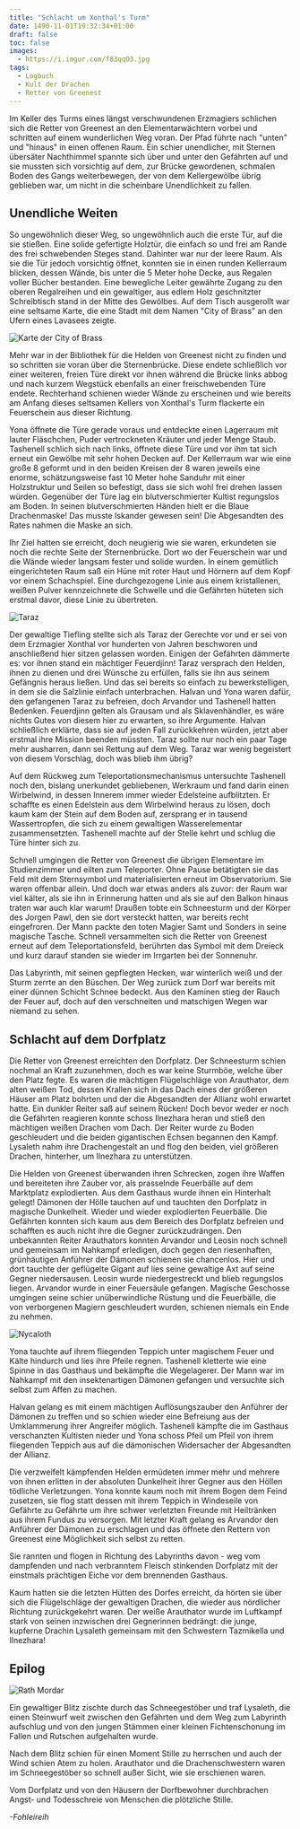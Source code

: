```yaml
---
title: "Schlacht um Xonthal's Turm"
date: 1490-11-01T19:32:34+01:00
draft: false
toc: false
images:
  - https://i.imgur.com/f83qqO3.jpg
tags: 
  - Logbuch
  - Kult der Drachen
  - Retter von Greenest
---
```


Im Keller des Turms eines längst verschwundenen Erzmagiers schlichen sich die Retter von Greenest an den Elementarwächtern vorbei und schritten auf einem wunderlichen Weg voran. Der Pfad führte nach "unten" und "hinaus" in einen offenen Raum. Ein schier unendlicher, mit Sternen übersäter Nachthimmel spannte sich über und unter den Gefährten auf und sie mussten sich vorsichtig auf dem, zur Brücke gewordenen, schmalen Boden des Gangs weiterbewegen, der von dem Kellergewölbe übrig geblieben war, um nicht in die scheinbare Unendlichkeit zu fallen.

## Unendliche Weiten

So ungewöhnlich dieser Weg, so ungewöhnlich auch die erste Tür, auf die sie stießen. Eine solide gefertigte Holztür, die einfach so und frei am Rande des frei schwebenden Steges stand. Dahinter war nur der leere Raum. Als sie die Tür jedoch vorsichtig öffnet, konnten sie in einen runden Kellerraum blicken, dessen Wände, bis unter die 5 Meter hohe Decke, aus Regalen voller Bücher bestanden. Eine bewegliche Leiter gewährte Zugang zu den oberen Regalreihen und ein  gewaltiger, aus edlem Holz geschnitzter Schreibtisch stand in der Mitte des Gewölbes. Auf dem Tisch ausgerollt war eine seltsame Karte, die eine Stadt mit dem Namen "City of Brass" an den Ufern eines Lavasees zeigte. 

![Karte der City of Brass](https://i.imgur.com/k5F1hPn.jpg)

Mehr war in der Bibliothek für die Helden von Greenest nicht zu finden und so schritten sie voran über die Sternenbrücke. Diese endete schließlich vor einer weiteren, freien Türe direkt vor ihnen während die Brücke links abbog und nach kurzem Wegstück ebenfalls an einer freischwebenden Türe endete. Rechterhand schienen wieder Wände zu erscheinen und wie bereits am Anfang dieses seltsamen Kellers von Xonthal's Turm flackerte ein Feuerschein aus dieser Richtung.

Yona öffnete die Türe gerade voraus und entdeckte einen Lagerraum mit lauter Fläschchen, Puder vertrockneten Kräuter und jeder Menge Staub. Tashenell schlich sich nach links, öffnete diese Türe und vor ihm tat sich erneut ein Gewölbe mit sehr hohen Decken auf. Der Kellerraum war wie eine große 8 geformt und in den beiden Kreisen der 8 waren jeweils eine enorme, schätzungsweise fast 10 Meter hohe Sanduhr mit einer Holzstruktur und Seilen so befestigt, dass sie sich wohl frei drehen lassen würden. Gegenüber der Türe lag ein blutverschmierter Kultist regungslos am Boden. In seinen blutverschmierten Händen hielt er die Blaue Drachenmaske! Das musste Iskander gewesen sein! Die Abgesandten des Rates nahmen die Maske an sich.

Ihr Ziel hatten sie erreicht, doch neugierig wie sie waren, erkundeten sie noch die rechte Seite der Sternenbrücke. Dort wo der Feuerschein war und die Wände wieder langsam fester und solide wurden. In einem gemütlich eingerichteten Raum saß ein Hüne mit roter Haut und Hörnern auf dem Kopf vor einem Schachspiel. Eine durchgezogene Linie aus einem kristallenen, weißen Pulver kennzeichnete die Schwelle und die Gefährten hüteten sich erstmal davor, diese Linie zu übertreten.

![Taraz](https://i.imgur.com/OmtuOoC.png)

Der gewaltige Tiefling stellte sich als Taraz der Gerechte vor und er sei von dem Erzmagier Xonthal vor hunderten von Jahren beschworen und anschließend hier sitzen gelassen worden. Einigen der Gefährten dämmerte es: vor ihnen stand ein mächtiger Feuerdjinn! Taraz versprach den Helden, ihnen zu dienen und drei Wünsche zu erfüllen, falls sie ihn aus seinem Gefängnis heraus ließen. Und das sei bereits so einfach zu bewerkstelligen, in dem sie die Salzlinie einfach unterbrachen. Halvan und Yona waren dafür, den gefangenen Taraz zu befreien, doch Arvandor und Tashenell hatten Bedenken. Feuerdjinn gelten als Grausam und als Sklavenhändler, es wäre nichts Gutes von diesem hier zu erwarten, so ihre Argumente. Halvan schließlich erklärte, dass sie auf jeden Fall zurückkehren würden, jetzt aber erstmal ihre Mission beenden müssten. Taraz sollte nur noch ein paar Tage mehr ausharren, dann sei Rettung auf dem Weg. Taraz war wenig begeistert von diesem Vorschlag, doch was blieb ihm übrig?

Auf dem Rückweg zum Teleportationsmechanismus untersuchte Tashenell noch den, bislang unerkundet gebliebenen, Werkraum und fand darin einen Wirbelwind, in dessen Innerem immer wieder Edelsteine aufblitzten. Er schaffte es einen Edelstein aus dem Wirbelwind heraus zu lösen, doch kaum kam der Stein auf dem Boden auf, zersprang er in tausend Wassertropfen, die sich zu einem gewaltigen Wasserelementar zusammensetzten. Tashenell machte auf der Stelle kehrt und schlug die Türe hinter sich zu.

Schnell umgingen die Retter von Greenest die übrigen Elementare im Studienzimmer und eilten zum Teleporter. Ohne Pause betätigten sie das Feld mit dem Sternsymbol und materialisierten erneut im Observatorium. Sie waren offenbar allein. Und doch war etwas anders als zuvor: der Raum war viel kälter, als sie ihn in Erinnerung hatten und als sie auf den Balkon hinaus traten war auch klar warum! Draußen tobte ein Schneesturm und der Körper des Jorgen Pawl, den sie dort versteckt hatten, war bereits recht eingefroren. Der Mann packte den toten Magier Samt und Sonders in seine magische Tasche. Schnell versammelten sich die Retter von Greenest erneut auf dem Teleportationsfeld, berührten das Symbol mit dem Dreieck und kurz darauf standen sie wieder im Irrgarten bei der Sonnenuhr.

Das Labyrinth, mit seinen gepflegten Hecken, war winterlich weiß und der Sturm zerrte an den Büschen. Der Weg zurück zum Dorf war bereits mit einer dünnen Schicht Schnee bedeckt. Aus den Kaminen stieg der Rauch der Feuer auf, doch auf den verschneiten und matschigen Wegen war niemand zu sehen.

## Schlacht auf dem Dorfplatz

Die Retter von Greenest erreichten den Dorfplatz. Der Schneesturm schien nochmal an Kraft zuzunehmen, doch es war keine Sturmböe, welche über den Platz fegte. Es waren die mächtigen Flügelschläge von Arauthator, dem alten weißen Tod, dessen Krallen sich in das Dach eines der größeren Häuser am Platz bohrten und der die Abgesandten der Allianz wohl erwartet hatte. Ein dunkler Reiter saß auf seinem Rücken! Doch bevor weder er noch die Gefährten reagieren konnte schoss Ilnezhara heran und stieß den mächtigen weißen Drachen vom Dach. Der Reiter wurde zu Boden geschleudert und die beiden gigantischen Echsen begannen den Kampf. Lysaleth nahm ihre Drachengestalt an und flog den beiden, viel größeren Drachen, hinterher, um Ilnezhara zu unterstützen.

Die Helden von Greenest überwanden ihren Schrecken, zogen ihre Waffen und bereiteten ihre Zauber vor, als prasselnde Feuerbälle auf dem Marktplatz explodierten. Aus dem Gasthaus wurde ihnen ein Hinterhalt gelegt! Dämonen der Hölle tauchen auf und tauchten den Dorfplatz in magische Dunkelheit. Wieder und wieder explodierten Feuerbälle. Die Gefährten konnten sich kaum aus dem Bereich des Dorfplatz befreien und schafften es auch nicht ihre die Gegner zurückzudrängen. Den unbekannten Reiter Arauthators konnten Arvandor und Leosin noch schnell und gemeinsam im Nahkampf erledigen, doch gegen den riesenhaften, grünhäutigen Anführer der Dämonen schienen sie chancenlos. Hier und dort tauchte der geflügelte Gigant auf lies seine gewaltige Axt auf seine Gegner niedersausen. Leosin wurde niedergestreckt und blieb regungslos liegen. Arvandor wurde in einer Feuersäule gefangen. Magische Geschosse umgingen seine schier unüberwindliche Rüstung und die Feuerbälle, die von verborgenen Magiern geschleudert wurden, schienen niemals ein Ende zu nehmen.

![Nycaloth](https://i.imgur.com/K6InC66.png)

Yona tauchte auf ihrem fliegenden Teppich unter magischem Feuer und Kälte hindurch und lies ihre Pfeile regnen. Tashenell kletterte wie eine Spinne in das Gasthaus und bekämpfte die Wegelagerer. Der Mann war im Nahkampf mit den insektenartigen Dämonen gefangen und versuchte sich selbst zum Affen zu machen.

Halvan gelang es mit einem mächtigen Auflösungszauber den Anführer der Dämonen zu treffen und so schien wieder eine Befreiung aus der Umklammerung ihrer Angreifer möglich. Tashenell kämpfte die im Gasthaus verschanzten Kultisten nieder und Yona schoss Pfeil um Pfeil von ihrem fliegenden Teppich aus auf die dämonischen Widersacher der Abgesandten der Allianz.

Die verzweifelt kämpfenden Helden ermüdeten immer mehr und mehrere von ihnen erlitten in der absoluten Dunkelheit ihrer Gegner aus den Höllen tödliche Verletzungen. Yona konnte kaum noch mit ihrem Bogen dem Feind zusetzen, sie flog statt dessen mit ihrem Teppich in Windeseile von Gefährte zu Gefährte um ihre schwer verletzten Freunde mit Heiltränken aus ihrem Fundus zu versorgen. Mit letzter Kraft gelang es Arvandor den Anführer der Dämonen zu erschlagen und das öffnete den Rettern von Greenest eine Möglichkeit sich selbst zu retten.

Sie rannten und flogen in Richtung des Labyrinths davon - weg vom dampfenden und nach verbranntem Fleisch stinkenden Dorfplatz mit der einstmals prächtigen Eiche vor dem brennenden Gasthaus.

Kaum hatten sie die letzten Hütten des Dorfes erreicht, da hörten sie über sich die Flügelschläge der gewaltigen Drachen, die wieder aus nördlicher Richtung zurückgekehrt waren. Der weiße Arauthator wurde im Luftkampf stark von seinen inzwischen drei Gegnerinnen bedrängt: die junge, kupferne Drachin Lysaleth gemeinsam mit den Schwestern Tazmikella und Ilnezhara!

## Epilog

![Rath Mordar](https://i.imgur.com/TDktWzC.png)

Ein gewaltiger Blitz zischte durch das Schneegestöber und traf Lysaleth, die einen Steinwurf weit zwischen den Gefährten und dem Weg zum Labyrinth aufschlug und von den jungen Stämmen einer kleinen Fichtenschonung im Fallen und Rutschen aufgehalten wurde.

Nach dem Blitz schien für einen Moment Stille zu herrschen und auch der Wind schien Atem zu holen. Arauthator und die Drachenschwestern waren im Schneegestöber so schnell außer Sicht, wie sie erschienen waren.

Vom Dorfplatz und von den Häusern der Dorfbewohner durchbrachen Angst- und Todesschreie von Menschen die plötzliche Stille. 

_-Fohleireih_
